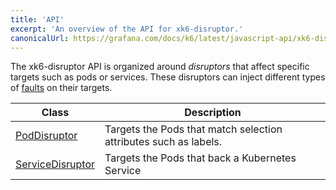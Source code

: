 ```yaml
---
title: 'API'
excerpt: 'An overview of the API for xk6-disruptor.'
canonicalUrl: https://grafana.com/docs/k6/latest/javascript-api/xk6-disruptor/
---
```


The xk6-disruptor API is organized around _disruptors_ that affect specific targets such as pods or services. These disruptors can inject different types of [faults](/javascript-api/xk6-disruptor/api/faults) on their targets.

| Class | Description |
| ----- | ----------- |
| [PodDisruptor](/javascript-api/xk6-disruptor/api/poddisruptor) | Targets the  Pods that match selection attributes such as labels.|
| [ServiceDisruptor](/javascript-api/xk6-disruptor/api/servicedisruptor) | Targets the Pods that back a Kubernetes Service |